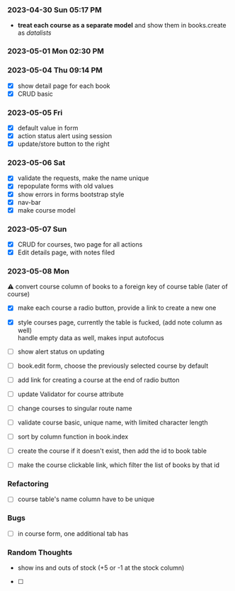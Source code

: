 ### 2023-04-30 Sun 05:17 PM
* **treat each course as a separate model** and show them in books.create as *datalists*

### 2023-05-01 Mon 02:30 PM

### 2023-05-04 Thu 09:14 PM
- [x] show detail page for each book
- [x] CRUD basic

### 2023-05-05 Fri
- [x] default value in form
- [x] action status alert using session
- [x] update/store button to the right

### 2023-05-06 Sat
- [x] validate the requests, make the name unique
- [x] repopulate forms with old values
- [x] show errors in forms bootstrap style
- [x] nav-bar
- [x] make course model

### 2023-05-07 Sun
- [x] CRUD for courses, two page for all actions
- [x] Edit details page, with notes filed

### 2023-05-08 Mon
:warning: convert course column of books to a foreign key of course table (later of course)

- [x] make each course a radio button, provide a link to create a new one
- [x] style courses page, currently the table is fucked, (add note column as well)
    <br>
    handle empty data as well, makes input autofocus

- [ ] show alert status on updating

- [ ] book.edit form, choose the previously selected course by default
- [ ] add link for creating a course at the end of radio button
- [ ] update Validator for course attribute

- [ ] change courses to singular route name
- [ ] validate course basic, unique name, with limited character length
- [ ] sort by column function in book.index
- [ ] create the course if it doesn't exist, then add the id to book table
- [ ] make the course clickable link, which filter the list of books by that id

### Refactoring
- [ ] course table's name column have to be unique

### Bugs
- [ ] in course form, one additional tab has 



### Random Thoughts
- show ins and outs of stock (+5 or -1 at the stock column)
- [ ] 